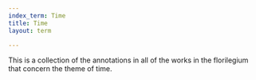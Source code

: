 ```yaml
---
index_term: Time
title: Time
layout: term

---
```

This is a collection of the annotations in all of the works in the florilegium that concern the theme of time. 

